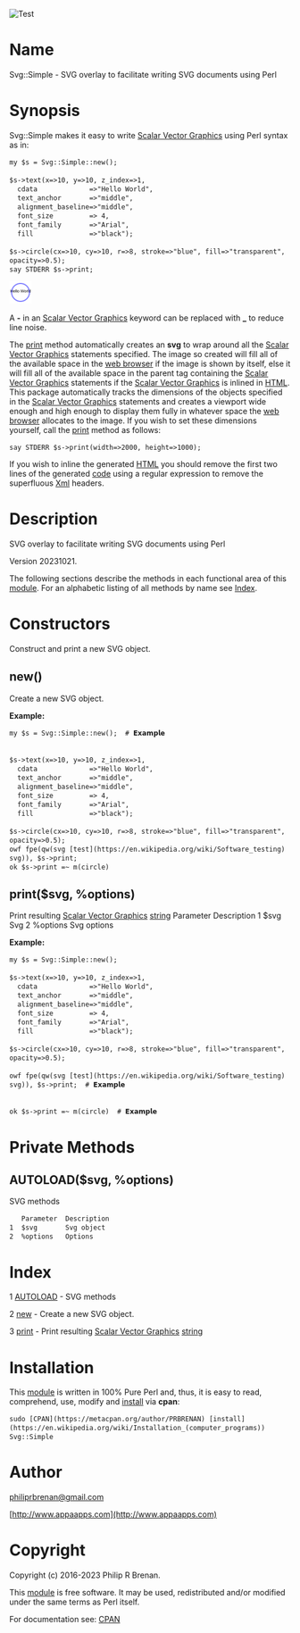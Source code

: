 ![Test](https://github.com/philiprbrenan/SvgSimple/workflows/Test/badge.svg)
# Name

Svg::Simple - SVG overlay to facilitate writing SVG documents using Perl

# Synopsis

Svg::Simple makes it easy to write [Scalar Vector Graphics](https://en.wikipedia.org/wiki/Scalable_Vector_Graphics) using Perl syntax as in:

    my $s = Svg::Simple::new();

    $s->text(x=>10, y=>10, z_index=>1,
      cdata             =>"Hello World",
      text_anchor       =>"middle",
      alignment_baseline=>"middle",
      font_size         => 4,
      font_family       =>"Arial",
      fill              =>"black");

    $s->circle(cx=>10, cy=>10, r=>8, stroke=>"blue", fill=>"transparent", opacity=>0.5);
    say STDERR $s->print;

<div>
    <img src="https://raw.githubusercontent.com/philiprbrenan/SvgSimple/main/lib/Svg/svg/test.svg">
</div>

A **-** in an [Scalar Vector Graphics](https://en.wikipedia.org/wiki/Scalable_Vector_Graphics) keyword can be replaced with **\_** to reduce line noise.

The [print](https://metacpan.org/pod/print) method automatically creates an **svg** to wrap around all the [Scalar Vector Graphics](https://en.wikipedia.org/wiki/Scalable_Vector_Graphics) statements specified.  The image so created will fill all of the available
space in the [web browser](https://en.wikipedia.org/wiki/Web_browser) if the image is shown by itself, else it will fill all of
the available space in the parent tag containing the [Scalar Vector Graphics](https://en.wikipedia.org/wiki/Scalable_Vector_Graphics) statements if the [Scalar Vector Graphics](https://en.wikipedia.org/wiki/Scalable_Vector_Graphics) is inlined in [HTML](https://en.wikipedia.org/wiki/HTML). 
This package automatically tracks the dimensions of the objects specified in
the [Scalar Vector Graphics](https://en.wikipedia.org/wiki/Scalable_Vector_Graphics) statements and creates a viewport wide enough and high enough to
display them fully in whatever space the [web browser](https://en.wikipedia.org/wiki/Web_browser) allocates to the image.  If
you wish to set these dimensions yourself, call the [print](https://metacpan.org/pod/print) method as follows:

    say STDERR $s->print(width=>2000, height=>1000);

If you wish to inline the generated [HTML](https://en.wikipedia.org/wiki/HTML) you should remove the first two lines
of the generated [code](https://en.wikipedia.org/wiki/Computer_program) using a regular expression to remove the superfluous [Xml](https://en.wikipedia.org/wiki/XML) headers.

# Description

SVG overlay to facilitate writing SVG documents using Perl

Version 20231021.

The following sections describe the methods in each functional area of this [module](https://en.wikipedia.org/wiki/Modular_programming).  For an alphabetic listing of all methods by name see [Index](#index).

# Constructors

Construct and print a new SVG object.

## new()

Create a new SVG object.

**Example:**

    my $s = Svg::Simple::new();  # 𝗘𝘅𝗮𝗺𝗽𝗹𝗲


    $s->text(x=>10, y=>10, z_index=>1,
      cdata             =>"Hello World",
      text_anchor       =>"middle",
      alignment_baseline=>"middle",
      font_size         => 4,
      font_family       =>"Arial",
      fill              =>"black");

    $s->circle(cx=>10, cy=>10, r=>8, stroke=>"blue", fill=>"transparent", opacity=>0.5);
    owf fpe(qw(svg [test](https://en.wikipedia.org/wiki/Software_testing) svg)), $s->print;
    ok $s->print =~ m(circle)

## print($svg, %options)

Print resulting [Scalar Vector Graphics](https://en.wikipedia.org/wiki/Scalable_Vector_Graphics) [string](https://en.wikipedia.org/wiki/String_(computer_science)) 
       Parameter  Description
    1  $svg       Svg
    2  %options   Svg options

**Example:**

    my $s = Svg::Simple::new();

    $s->text(x=>10, y=>10, z_index=>1,
      cdata             =>"Hello World",
      text_anchor       =>"middle",
      alignment_baseline=>"middle",
      font_size         => 4,
      font_family       =>"Arial",
      fill              =>"black");

    $s->circle(cx=>10, cy=>10, r=>8, stroke=>"blue", fill=>"transparent", opacity=>0.5);

    owf fpe(qw(svg [test](https://en.wikipedia.org/wiki/Software_testing) svg)), $s->print;  # 𝗘𝘅𝗮𝗺𝗽𝗹𝗲


    ok $s->print =~ m(circle)  # 𝗘𝘅𝗮𝗺𝗽𝗹𝗲

# Private Methods

## AUTOLOAD($svg, %options)

SVG methods

       Parameter  Description
    1  $svg       Svg object
    2  %options   Options

# Index

1 [AUTOLOAD](#autoload) - SVG methods

2 [new](#new) - Create a new SVG object.

3 [print](#print) - Print resulting [Scalar Vector Graphics](https://en.wikipedia.org/wiki/Scalable_Vector_Graphics) [string](https://en.wikipedia.org/wiki/String_(computer_science)) 
# Installation

This [module](https://en.wikipedia.org/wiki/Modular_programming) is written in 100% Pure Perl and, thus, it is easy to read,
comprehend, use, modify and [install](https://en.wikipedia.org/wiki/Installation_(computer_programs)) via **cpan**:

    sudo [CPAN](https://metacpan.org/author/PRBRENAN) [install](https://en.wikipedia.org/wiki/Installation_(computer_programs)) Svg::Simple

# Author

[philiprbrenan@gmail.com](mailto:philiprbrenan@gmail.com)

[http://www.appaapps.com](http://www.appaapps.com)

# Copyright

Copyright (c) 2016-2023 Philip R Brenan.

This [module](https://en.wikipedia.org/wiki/Modular_programming) is free software. It may be used, redistributed and/or modified
under the same terms as Perl itself.


For documentation see: [CPAN](https://metacpan.org/pod/Svg::Simple)